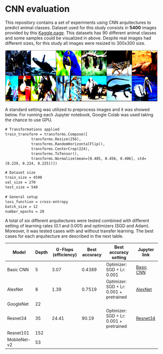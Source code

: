 # CNN evaluation

This repository contains a set of experiments using CNN arquitectures to predict animal classes. Dataset used for this study consists in **5400** images provided by this [Kaggle page](https://www.kaggle.com/datasets/iamsouravbanerjee/animal-image-dataset-90-different-animals). This datasets has 90 different animal classes and some samples could be visualized in above. Despite real images had different sizes, for this study all images were resized to 300x300 size.

![Sample images](https://github.com/victorcaquilpan/CNN_evaluation/blob/main/images/Sample%20images.PNG)

A standard setting was utilized to preprocess images and it was showed below. For running each Jupyter notebook, Google Colab was used taking the chance to use GPU. 

```
# Transformations applied
train_transform = transforms.Compose([
            transforms.Resize(256),
            transforms.RandomHorizontalFlip(),
            transforms.CenterCrop(224),
            transforms.ToTensor(),
            transforms.Normalize(mean=[0.485, 0.456, 0.406], std=[0.229, 0.224, 0.225])])
```

```
# Dataset size
train_size = 4590
val_size = 270
test_size = 540

# General setup
loss_function = cross-entropy
batch_size = 12
number_epochs = 20
```

A total of six different arquitectures were tested combined with different setting of learning rates (0.1 and 0.001) and optimizers (SGD and Adam). Moreover, it was tested cases with and without transfer learning. The best cases for each arquitecture are described in the next table.

| Model         | Depth          | G-Flops (efficiency) | Best accuracy | Best accuracy setting | Jupyter link |
| ------------- | ------------- |----------------|-----------------|-----------------------|--------------|          
| Basic CNN     | 5                                |    3.07          |     0.4389          |Optimizer: SGD + Lr: 0.001|[Basic CNN](https://github.com/victorcaquilpan/CNN_evaluation/blob/main/code/basic_cnn.ipynb)
| AlexNet       | 8                                   |  1.39            | 0.7519          |Optimizer: SGD + Lr: 0.001 + pretrained | [AlexNet](https://github.com/victorcaquilpan/CNN_evaluation/blob/main/code/alexnet.ipynb)|
| GoogleNet     | 22                                |              |               |||
| Resnet34      | 35                                 |    24.41        | 90.19              |Optimizer: SGD + Lr: 0.001 + pretrained|[Resnet34](https://github.com/victorcaquilpan/CNN_evaluation/blob/main/code/resnet34.ipynb) |
| Resnet101     | 152                                |              |  |||
| MobileNet-v2  | 53                                 |              | |||
